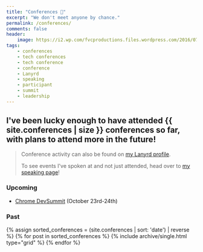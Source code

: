 ```yaml
---
title: "Conferences 🎫️"
excerpt: "We don't meet anyone by chance."
permalink: /conferences/
comments: false
header:
    image: https://i2.wp.com/fvcproductions.files.wordpress.com/2016/07/img_0493.jpg
tags:
    - conferences
    - tech conferences
    - tech conference
    - conference
    - Lanyrd
    - speaking
    - participant
    - summit
    - leadership
---
```


## I've been lucky enough to have attended {{ site.conferences | size }} conferences so far, with plans to attend more in the future!

> Conference activity can also be found on <a href="https://lanyrd.com/profile/fvcproductions/" target="_blank" rel="noopener" title="Lanyrd">my Lanyrd profile</a>.
>
> To see events I've spoken at and not just attended, head over to [my speaking page](/speaking)!

### Upcoming

- [Chrome DevSummit](https://developer.chrome.com/devsummit/) (October 23rd-24th)

### Past

<div class="grid__wrapper">
    {% assign sorted_conferences = (site.conferences | sort: 'date') | reverse %}
    {% for post in sorted_conferences %}
        {% include archive/single.html type="grid" %}
    {% endfor %}
</div>